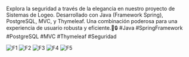 Explora la seguridad a través de la elegancia en nuestro proyecto de Sistemas de Logeo. Desarrollado con Java (Framework Spring), PostgreSQL, MVC, y Thymeleaf. 
Una combinación poderosa para una experiencia de usuario robusta y eficiente.🚀🔒 
#Java #SpringFramework #PostgreSQL #MVC #Thymeleaf #Seguridad

![F1](https://github.com/floreschris/Login-MVC-Spring-PostgreSQL-FloWired/assets/97532730/84c6fd19-963f-4712-be80-0af99d8ad35d)
![F2](https://github.com/floreschris/Login-MVC-Spring-PostgreSQL-FloWired/assets/97532730/72756f1e-9707-4f7c-b4e8-c3e8df11ba31)
![F3](https://github.com/floreschris/Login-MVC-Spring-PostgreSQL-FloWired/assets/97532730/fecc7a51-72cb-4afd-bd29-2f47fbfc256b)
![F4](https://github.com/floreschris/Login-MVC-Spring-PostgreSQL-FloWired/assets/97532730/63d4c5e7-e561-4af3-8410-e76c955f354e)
![F5](https://github.com/floreschris/Login-MVC-Spring-PostgreSQL-FloWired/assets/97532730/464d89c9-e44a-4ee2-abd9-c184dcc11919)
